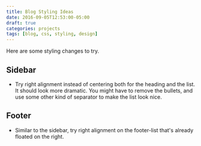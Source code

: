 ```yaml
---
title: Blog Styling Ideas
date: 2016-09-05T12:53:00-05:00
draft: true
categories: projects
tags: [blog, css, styling, design]
---
```


Here are some styling changes to try.
<!--more-->

## Sidebar

- Try right alignment instead of centering both for the heading and the list. It should look more dramatic. You might have to remove the bullets, and use some other kind of separator to make the list look nice.

## Footer

- Similar to the sidebar, try right alignment on the footer-list that's already floated on the right.
